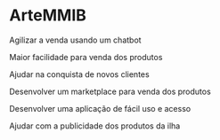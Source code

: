 # ArteMMIB
<p> Agilizar a venda usando um chatbot </p>
<p> Maior facilidade para venda dos produtos </p>
<p> Ajudar na conquista de novos clientes </p>
<p> Desenvolver um marketplace para venda dos produtos </p>
<p> Desenvolver uma aplicação de fácil uso e acesso </p>
<p> Ajudar com a publicidade dos produtos da ilha </p>

